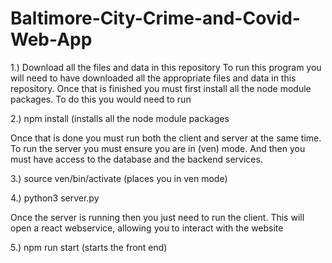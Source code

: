 # Baltimore-City-Crime-and-Covid-Web-App

1.) Download all the files and data in this repository
To run this program you will need to have downloaded all the appropriate files and data in this repository. 
Once that is finished you must first install all the node module packages. To do this you would need to run
  
  2.)
  npm install (installs all the node module packages
  
Once that is done you must run both the client and server at the same time.
To run the server you must ensure you are in (ven) mode. And then you must have access to the database and the backend services.

  3.)
  source ven/bin/activate (places you in ven mode)
  
  4.)
  python3 server.py
  
Once the server is running then you just need to run the client.
This will open a react webservice, allowing you to interact with the website

  5.)
  npm run start (starts the front end)
  

